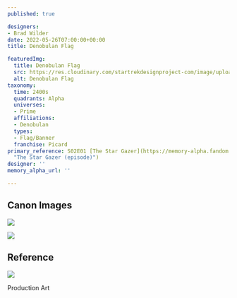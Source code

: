 ```yaml
---
published: true

designers:
- Brad Wilder
date: 2022-05-26T07:00:00+00:00
title: Denobulan Flag

featuredImg:
  title: Denobulan Flag
  src: https://res.cloudinary.com/startrekdesignproject-com/image/upload/v1653436952/Denobulan-Flag.png
  alt: Denobulan Flag
taxonomy:
  time: 2400s
  quadrants: Alpha
  universes:
  - Prime
  affiliations:
  - Denobulan
  types:
  - Flag/Banner
  franchise: Picard
primary_reference: S02E01 [The Star Gazer](https://memory-alpha.fandom.com/wiki/The_Star_Gazer_(episode)
  "The Star Gazer (episode)")
designer: ''
memory_alpha_url: ''

---
```

## Canon Images

![](https://res.cloudinary.com/startrekdesignproject-com/image/upload/v1652511551/Flag-Set-2a_PCD-2x1.jpg)

![](https://res.cloudinary.com/startrekdesignproject-com/image/upload/v1652511551/Flag-Set-Distance_PCD-2x1.jpg)

## Reference

![](https://res.cloudinary.com/startrekdesignproject-com/image/upload/v1653597580/Denobulan-Flag_Ref_gdfzfo.jpg)

Production Art